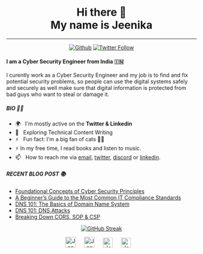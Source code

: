 <div align="center">
  <h1> Hi there 👋 <br>My name is Jeenika</h1>
</div>

---

<div align="center">
  
[![Github](https://img.shields.io/github/followers/J1NNX26?label=Follow&style=social)](https://github.com/J1NNX26)
[![Twitter Follow](https://img.shields.io/twitter/follow/J1NNX26?label=Twitter&style=social)](https://twitter.com/intent/follow?screen_name=J1NNX26) 
 
</div>

#### I am a Cyber Security Engineer from India :india:

I curently work as a Cyber Security Engineer and my job is to find and fix potential security problems, so people can use the digital systems safely and securely as well make sure that digital information is protected from bad guys who want to steal or damage it.

##### BIO :woman_technologist:

- 🌍&nbsp;&nbsp; I'm mostly active on the **Twitter & Linkedin**
- 🌱&nbsp;&nbsp; Exploring Technical Content Writing
- ⚡️&nbsp;&nbsp; Fun fact: I'm a big fan of cats 🐱‍💻
- :zap: In my free time, I read books and listen to music.
- 📫&nbsp;&nbsp; How to reach me via [email], [twitter], [discord] or [linkedin].

##### RECENT BLOG POST :books:

<!-- BLOG:START -->
- [Foundational Concepts of Cyber Security Principles](https://j1nx.info/2023/05/11/foundational-concepts-of-cyber-security-principles/)
- [A Beginner’s Guide to the Most Common IT Compliance Standards](https://j1nx.info/2023/03/10/beginners-guide-to-the-most-common-it-compliance-standards/)
- [DNS 101: The Basics of Domain Name System](https://j1nx.info/2023/02/10/dns-101-the-basics-of-domain-name-system/)
- [DNS 101: DNS Attacks](https://j1nx.info/2023/02/10/dns-101-dns-attacks/)
- [Breaking Down CORS, SOP & CSP](https://j1nx.info/2023/02/04/breaking-down-cors-sop-csp/)
<!-- BLOG:END -->

<div align="center">
  
[![GitHub Streak](https://streak-stats.demolab.com?user=J1NNX26&theme=graywhite&date_format=j%20M%5B%20Y%5D)](https://git.io/streak-stats)

</div>

<p align="center">
<a href= "https://instagram.com/j1nnx26">
<img src="https://img.icons8.com/ios-glyphs/256/000000/instagram-new.svg" alt="Jeenika's instagram profile" width="28px"/></a>
&emsp;
<a href="https://j1nx.info">
<img src="https://img.icons8.com/material/256/000000/globe--v1.png" alt="Jeenika's Blogsite" width="28px"/></a>
&emsp;
<a href="https://linkedin.com/in/jeenika">
<img src="https://img.icons8.com/ios-filled/256/000000/linkedin.svg" alt="Jeenika's linkedin profile" width="26px"/></a>
&emsp;
<a href="https://twitter.com/J1NNX26">
<img src="https://img.icons8.com/ios-filled/256/000000/twitter.svg" alt="Jeenika's twitter profile" width="26px"/></a>
&emsp;
<!--<a href="https://youtube.com/@bobbyiliev_">
<img src="https://img.icons8.com/ios-filled/256/000000/youtube.svg" alt="Bobby Iliev YouTube profile" width="26px"/></a>-->
</p>

[email]: mailto:jeenikanadani96@gmail.com
[twitter]: https://twitter.com/J1NNX26
[linkedin]: https://www.linkedin.com/in/jeenika
[discord]: https://www.discordapp.com/users/J1NX#1263
